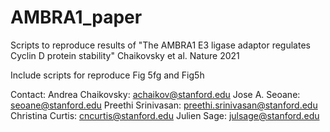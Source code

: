 # AMBRA1_paper
Scripts to reproduce results of "The AMBRA1 E3 ligase adaptor regulates Cyclin D protein stability" Chaikovsky et al. Nature 2021

Include scripts for reproduce Fig 5fg and Fig5h

Contact:
Andrea Chaikovsky: achaikov@stanford.edu
Jose A. Seoane: seoane@stanford.edu
Preethi Srinivasan: preethi.srinivasan@stanford.edu
Christina Curtis: cncurtis@stanford.edu
Julien Sage: julsage@stanford.edu
